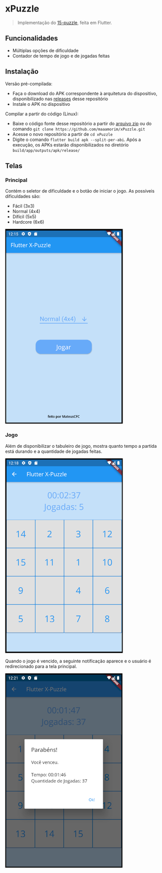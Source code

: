 # xPuzzle

> Implementação do [15-puzzle](https://en.wikipedia.org/wiki/15_puzzle), feita em Flutter.

## **Funcionalidades**
  - Múltiplas opções de dificuldade
  - Contador de tempo de jogo e de jogadas feitas

## **Instalação**

Versão pré-compilada:
  - Faça o download do APK correspondente à arquitetura do dispositivo, disponibilizado nas [releases](https://github.com/maaamorim/xPuzzle/tree/master/releases) desse repositório
  - Instale o APK no dispositivo

Compilar a partir do código (Linux):
  - Baixe o código fonte desse repositório a partir do [arquivo zip](https://github.com/maaamorim/xPuzzle/archive/master.zip) ou do comando `git clone https://github.com/maaamorim/xPuzzle.git`
  - Acesse o novo repositório a partir de `cd xPuzzle`
  - Digite o comando `flutter build apk --split-per-abi`. Após a execução, os APKs estarão disponibilizados no diretório `build/app/outputs/apk/release/`


## **Telas**

### Principal

Contém o seletor de dificuldade e o botão de iniciar o jogo. As possíveis dificuldades são:
  - Fácil (3x3)
  - Normal (4x4)
  - Difícil (5x5)
  - Hardcore (6x6)

![mainScreen](screenshots/mainScreen.png)

### Jogo

Além de disponibilizar o tabuleiro de jogo, mostra quanto tempo a partida está durando e a quantidade de jogadas feitas.

![gameScreen](screenshots/gameScreen.png)

Quando o jogo é vencido, a seguinte notificação aparece e o usuário é redirecionado para a tela principal.

![winScreen](screenshots/winScreen.png)